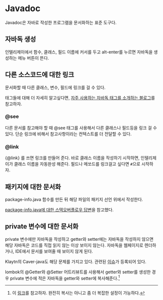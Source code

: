 # Javadoc

Javadoc은 자바로 작성한 프로그램을 문서화하는 표준 도구다.

## 자바독 생성

인텔리제이에서 함수, 클래스, 필드 이름에 커서를 두고 alt-enter를
누르면 자바독을 생성하는 메뉴 버튼이 뜬다.

## 다른 소스코드에 대한 링크

문서화할 때 다른 클래스, 변수, 필드에 링크를 걸 수 있다.

태그들에 대해 더 자세히 알고싶다면, [자주 사용하는 자바독 태그를
소개하는 블로그](https://idratherbewriting.com/java-javadoc-tags/)를
참고하자.

### @see

다른 문서를 참고해야 할 때 @see 태그를 사용해서 다른 클래스나 필드등을
링크 걸 수 있다. 단순 링크에 비해서 참고사항이라는 컨텍스트를 더
전달할 수 있다.

### @link

{@link} 를 쓰면 링크를 만들어 준다. 바로 클래스 이름을 작성하기
시작하면, 인텔리제이가 클래스 이름을 자동완성 해준다. 필드나 메쏘드를 링크걸고 싶다면 `#`으로 시작하자.

## 패키지에 대한 문서화

package-info.java 함수를 만든 뒤 해당 파일의 패키지 선언 위에서 작성한다.

[package-info.java에 대한 스택오버플로우 답변](https://stackoverflow.com/a/624474)을 참고했다.

## private 변수에 대한 문서화

private 변수에만 자바독을 작성하고 getter와 setter에는 자바독을
작성하지 않으면 해당 자바독은 코드를 직접 읽지 않는 이상 보이지
않는다. 자바독을 웹페이지로 렌더하거나, IDE에서 문서를 보여줄 때
보이지 않게 된다.

Klaytn의 Caver-java도 해당 문제를 가지고 있다. 관련된
[이슈](https://github.com/klaytn/caver-java/issues/208)가 등록되어
있다.

lombok의 @Getter와 @Setter 어트리뷰트를 사용해서 getter와 setter를
생성한 경우 private 변수에 적은 자바독을 getter와 setter에 복사해준다.[^javadoc-getter-setter-lombok]

[^javadoc-getter-setter-lombok]:
    이
    [링크](https://projectlombok.org/features/GetterSetter)를
    참고하자. 완전히 복사는 아니고 좀 더 복잡한 설정이 가능하다.
